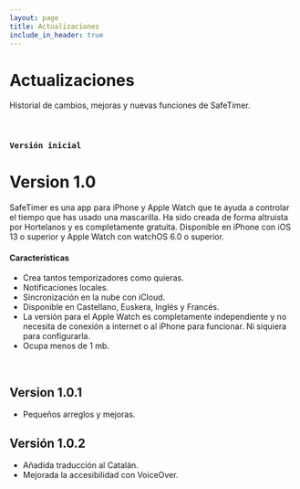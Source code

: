 ```yaml
---
layout: page
title: Actualizaciones
include_in_header: true
---
```


# Actualizaciones
Historial de cambios, mejoras y nuevas funciones de SafeTimer.

<br>

### `Versión inicial`
# **Version 1.0**
SafeTimer es una app para iPhone y Apple Watch que te ayuda a controlar el tiempo que has usado una mascarilla. Ha sido creada de forma altruista por Hortelanos y es completamente gratuita. Disponible en iPhone con iOS 13 o superior y Apple Watch con watchOS 6.0 o superior.

#### Características
- Crea tantos temporizadores como quieras.
- Notificaciones locales.
- Sincronización en la nube con iCloud.
- Disponible en Castellano, Euskera, Inglés y Francés.
- La versión para el Apple Watch es completamente independiente y no necesita de conexión a internet o al iPhone para funcionar. Ni siquiera para configurarla. 
- Ocupa menos de 1 mb.

<br>

## Version 1.0.1
- Pequeños arreglos y mejoras.

## Versión 1.0.2
- Añadida traducción al Catalán.
- Mejorada la accesibilidad con VoiceOver.

<br>